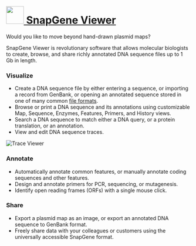 # [<img src="https://cdn.rawgit.com/AdmiringWorm/chocolatey-packages/08f0916504f78853becbacd93a9a641b0d7e4a1b/icons/snapgene-viewer.png" height="48" width="48" /> SnapGene Viewer](https://chocolatey.org/packages/snapgene-viewer)

Would you like to move beyond hand-drawn plasmid maps?

SnapGene Viewer is revolutionary software that allows molecular biologists to create, browse, and share richly annotated DNA sequence files up to 1 Gb in length.

### Visualize
- Create a DNA sequence file by either entering a sequence, or importing a record from GenBank, or opening an annotated sequence stored in one of many common [file formats][].
- Browse or print a DNA sequence and its annotations using customizable Map, Sequence, Enzymes, Features, Primers, and History views.
- Search a DNA sequence to match either a DNA query, or a protein translation, or an annotation.
- View and edit DNA sequence traces.

![Trace Viewer][]

### Annotate
- Automatically annotate common features, or manually annotate coding sequences and other features.
- Design and annotate primers for PCR, sequencing, or mutagenesis.
- Identify open reading frames (ORFs) with a single mouse click.

### Share
- Export a plasmid map as an image, or export an annotated DNA sequence to GenBank format.
- Freely share data with your colleagues or customers using the universally accessible SnapGene format.

[file formats]: https://www.snapgene.com/products/file_compatibility/you_own_your_data
[Trace Viewer]: https://www.snapgene.com/products/snapgene_viewer/images/trace_viewer.png "Trace Viewer"
